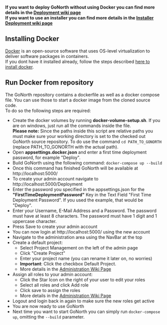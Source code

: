 **If you want to deploy GoNorth without using Docker you can find more details in the [Deployment wiki page](/steffendx/GoNorth/wiki/Deployment)**  
**If you want to use an installer you can find more details in the [Installer Deployment wiki page](/steffendx/GoNorth/wiki/Installer-Deployment)**  

## Installing Docker
[Docker](https://www.docker.com/) is an open-source software that uses OS-level virtualization to deliver software packages in containers.  
If you dont have it installed already, follow the steps described [here to install docker](https://docs.docker.com/get-started/).

## Run Docker from repository
The GoNorth repository contains a dockerfile as well as a docker compose file. You can use those to start a docker image from the cloned source code.  
To do so the following steps are required:  

 * Create the docker volumes by running **docker-volume-setup.sh**. If you are on windows, just run all the commands inside the file.  
 **Please note:** Since the paths inside this script are relative paths you must make sure your working directory is set to the checked out GoNorth source repository. To do use the command `cd PATH_TO_GONORTH` (replace PATH_TO_GONORTH with the actual path).
 * Open **appsettings.docker.json** and enter a first time deployment password, for example "Deploy".
 * Build GoNorth using the following command: `docker-compose up --build`
 * Once this command has finished GoNorth will be available at http://localhost:5000/
 * To create your admin account navigate to http://localhost:5000/Deployment
 * Enter the password you specified in the appsettings.json for the **"FirstTimeDeploymentPassword"** Key in the Text Field "First Time Deployment Password". If you used the example, that would be "Deploy".
 * Enter your Username, E-Mail Address and a Password. The password must have at least 8 characters. The password must have 1 digit and 1 uppercase character.
 * Press Save to create your admin account
 * You can now login at http://localhost:5000/ using the new account
 * Navigate to the administration area using the NavBar at the top
 * Create a default project:
   * Select Project Management on the left of the admin page
   * Click "Create Project"
   * Enter your project name (you can rename it later on, no worries)
   * **Important**: Click the checkbox Default Project.
   * More details in the [Administration Wiki Page](/steffendx/GoNorth/wiki/Administration#project-management)
 * Assign all roles to your admin account:
   * Click the Star Icon on the right of your user to edit your roles
   * Select all roles and click Add role
   * Click save to assign the roles
   * More details in the [Administration Wiki Page](/steffendx/GoNorth/wiki/Administration#user-management)
 * Logout and login back in again to make sure the new roles get active
 * You are now ready to use GoNorth
 * Next time you want to start GoNorth you can simply run `docker-compose up`, omitting the `--build` parameter.
